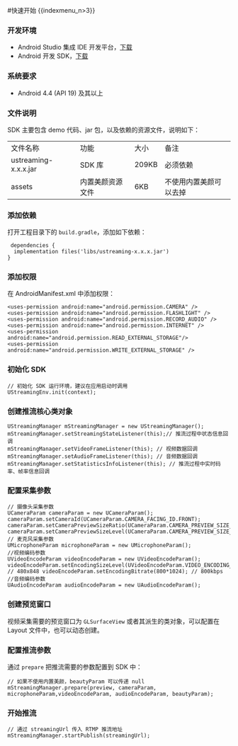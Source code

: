 #快速开始
{{indexmenu_n>3}}

### 开发环境

- Android Studio 集成 IDE
开发平台，[下载](<http://developer.android.com/intl/zh-cn/sdk/index.html>)
- Android 开发
SDK，[下载](<https://developer.android.com/intl/zh-cn/sdk/index.html#Other>)

### 系统要求

- Android 4.4 (API 19) 及其以上

### 文件说明

SDK 主要包含 demo 代码、jar 包，以及依赖的资源文件，说明如下：

|                      |          |       |             |
| -------------------- | -------- | ----- | ----------- |
| 文件名称                 | 功能       | 大小    | 备注          |
| ustreaming-x.x.x.jar | SDK 库    | 209KB | 必须依赖        |
| assets               | 内置美颜资源文件 | 6KB   | 不使用内置美颜可以去掉 |

### 添加依赖

打开工程目录下的 `build.gradle`，添加如下依赖：

```
 dependencies {
  implementation files('libs/ustreaming-x.x.x.jar')
} 
```

### 添加权限

在 AndroidManifest.xml 中添加权限：

```
<uses-permission android:name="android.permission.CAMERA" /> 
<uses-permission android:name="android.permission.FLASHLIGHT" />
<uses-permission android:name="android.permission.RECORD_AUDIO" />
<uses-permission android:name="android.permission.INTERNET" />
<uses-permission android:name="android.permission.READ_EXTERNAL_STORAGE"/>
<uses-permission android:name="android.permission.WRITE_EXTERNAL_STORAGE" /> 
```

### 初始化 SDK

```
// 初始化 SDK 运行环境，建议在应用启动时调用
UStreamingEnv.init(context);
```
### 创建推流核心类对象

```
UStreamingManager mStreamingManager = new UStreamingManager(); mStreamingManager.setStreamingStateListener(this);// 推流过程中状态信息回调
mStreamingManager.setVideoFrameListener(this); // 视频数据回调
mStreamingManager.setAudioFrameListener(this); // 音频数据回调
mStreamingManager.setStatisticsInfoListener(this); // 推流过程中实时码率、帧率信息回调
```

### 配置采集参数

```
// 摄像头采集参数 
UCameraParam cameraParam = new UCameraParam();
cameraParam.setCameraId(UCameraParam.CAMERA_FACING_ID.FRONT);
cameraParam.setCameraPreviewSizeRatio(UCameraParam.CAMERA_PREVIEW_SIZE_RATIO.RATIO_16_9);
cameraParam.setCameraPreviewSizeLevel(UCameraParam.CAMERA_PREVIEW_SIZE_LEVEL.SIZE_480P);
// 麦克风采集参数 
UMicrophoneParam microphoneParam = new UMicrophoneParam();
//视频编码参数 
UVideoEncodeParam videoEncodeParam = new UVideoEncodeParam();
videoEncodeParam.setEncodingSizeLevel(UVideoEncodeParam.VIDEO_ENCODING_SIZE_LEVEL.SIZE_480P_16_9);
// 480x848 videoEncodeParam.setEncodingBitrate(800*1024); // 800kbps 
//音频编码参数 
UAudioEncodeParam audioEncodeParam = new UAudioEncodeParam();
```

### 创建预览窗口

视频采集需要的预览窗口为 `GLSurfaceView` 或者其派生的类对象，可以配置在 Layout 文件中，也可以动态创建。

### 配置推流参数

通过 `prepare` 把推流需要的参数配置到 SDK 中：

```
// 如果不使用内置美颜，beautyParam 可以传递 null
mStreamingManager.prepare(preview, cameraParam, microphoneParam,videoEncodeParam, audioEncodeParam, beautyParam);
```

### 开始推流

```
// 通过 streamingUrl 传入 RTMP 推流地址
mStreamingManager.startPublish(streamingUrl);
```
